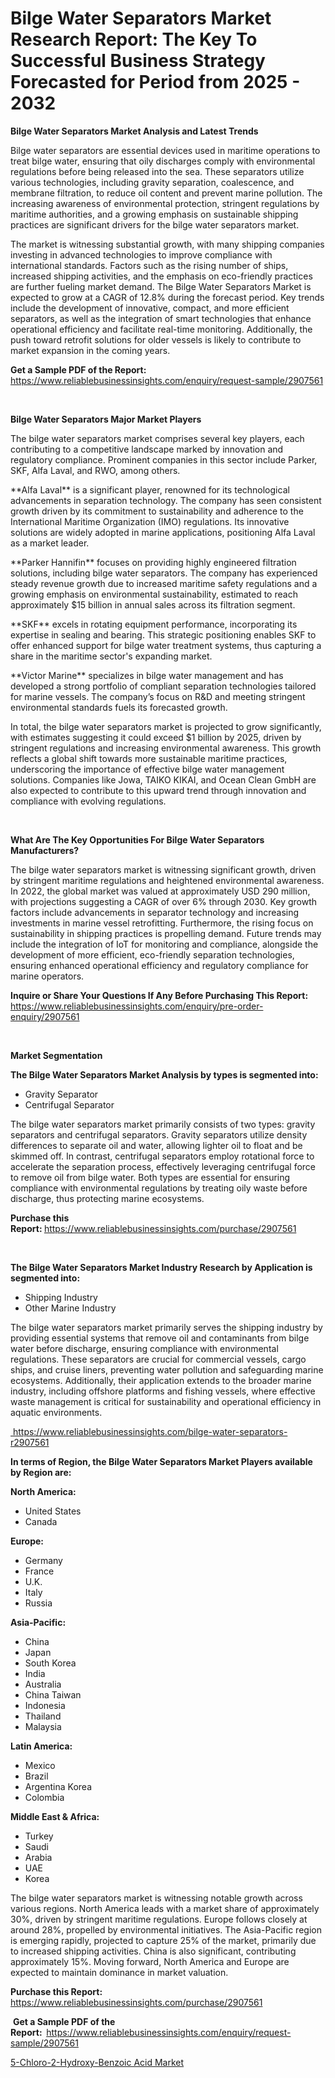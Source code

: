 <p><h1>Bilge Water Separators Market Research Report: The Key To Successful Business Strategy Forecasted for Period from 2025 - 2032</h1></p><p><strong>Bilge Water Separators Market Analysis and Latest Trends</strong></p>
<p><p>Bilge water separators are essential devices used in maritime operations to treat bilge water, ensuring that oily discharges comply with environmental regulations before being released into the sea. These separators utilize various technologies, including gravity separation, coalescence, and membrane filtration, to reduce oil content and prevent marine pollution. The increasing awareness of environmental protection, stringent regulations by maritime authorities, and a growing emphasis on sustainable shipping practices are significant drivers for the bilge water separators market.</p><p>The market is witnessing substantial growth, with many shipping companies investing in advanced technologies to improve compliance with international standards. Factors such as the rising number of ships, increased shipping activities, and the emphasis on eco-friendly practices are further fueling market demand. The Bilge Water Separators Market is expected to grow at a CAGR of 12.8% during the forecast period. Key trends include the development of innovative, compact, and more efficient separators, as well as the integration of smart technologies that enhance operational efficiency and facilitate real-time monitoring. Additionally, the push toward retrofit solutions for older vessels is likely to contribute to market expansion in the coming years.</p></p>
<p><strong>Get a Sample PDF of the Report:&nbsp;</strong> <a href="https://www.reliablebusinessinsights.com/enquiry/request-sample/2907561?utm_campaign=2190&utm_medium=2&utm_source=Github&utm_content=ia&utm_term=12032025&utm_id=bilge-water-separators">https://www.reliablebusinessinsights.com/enquiry/request-sample/2907561</a></p>
<p>&nbsp;</p>
<p><strong>Bilge Water Separators Major Market Players</strong></p>
<p><p>The bilge water separators market comprises several key players, each contributing to a competitive landscape marked by innovation and regulatory compliance. Prominent companies in this sector include Parker, SKF, Alfa Laval, and RWO, among others.</p><p>**Alfa Laval** is a significant player, renowned for its technological advancements in separation technology. The company has seen consistent growth driven by its commitment to sustainability and adherence to the International Maritime Organization (IMO) regulations. Its innovative solutions are widely adopted in marine applications, positioning Alfa Laval as a market leader.</p><p>**Parker Hannifin** focuses on providing highly engineered filtration solutions, including bilge water separators. The company has experienced steady revenue growth due to increased maritime safety regulations and a growing emphasis on environmental sustainability, estimated to reach approximately $15 billion in annual sales across its filtration segment.</p><p>**SKF** excels in rotating equipment performance, incorporating its expertise in sealing and bearing. This strategic positioning enables SKF to offer enhanced support for bilge water treatment systems, thus capturing a share in the maritime sector's expanding market.</p><p>**Victor Marine** specializes in bilge water management and has developed a strong portfolio of compliant separation technologies tailored for marine vessels. The company’s focus on R&D and meeting stringent environmental standards fuels its forecasted growth.</p><p>In total, the bilge water separators market is projected to grow significantly, with estimates suggesting it could exceed $1 billion by 2025, driven by stringent regulations and increasing environmental awareness. This growth reflects a global shift towards more sustainable maritime practices, underscoring the importance of effective bilge water management solutions. Companies like Jowa, TAIKO KIKAI, and Ocean Clean GmbH are also expected to contribute to this upward trend through innovation and compliance with evolving regulations.</p></p>
<p>&nbsp;</p>
<p><strong>What Are The Key Opportunities For Bilge Water Separators Manufacturers?</strong></p>
<p><p>The bilge water separators market is witnessing significant growth, driven by stringent maritime regulations and heightened environmental awareness. In 2022, the global market was valued at approximately USD 290 million, with projections suggesting a CAGR of over 6% through 2030. Key growth factors include advancements in separator technology and increasing investments in marine vessel retrofitting. Furthermore, the rising focus on sustainability in shipping practices is propelling demand. Future trends may include the integration of IoT for monitoring and compliance, alongside the development of more efficient, eco-friendly separation technologies, ensuring enhanced operational efficiency and regulatory compliance for marine operators.</p></p>
<p><strong>Inquire or Share Your Questions If Any Before Purchasing This Report:</strong> <a href="https://www.reliablebusinessinsights.com/enquiry/pre-order-enquiry/2907561?utm_campaign=2190&utm_medium=2&utm_source=Github&utm_content=ia&utm_term=12032025&utm_id=bilge-water-separators">https://www.reliablebusinessinsights.com/enquiry/pre-order-enquiry/2907561</a></p>
<p>&nbsp;</p>
<p><strong>Market Segmentation</strong></p>
<p><strong>The Bilge Water Separators Market Analysis by types is segmented into:</strong></p>
<p><ul><li>Gravity Separator</li><li>Centrifugal Separator</li></ul></p>
<p><p>The bilge water separators market primarily consists of two types: gravity separators and centrifugal separators. Gravity separators utilize density differences to separate oil and water, allowing lighter oil to float and be skimmed off. In contrast, centrifugal separators employ rotational force to accelerate the separation process, effectively leveraging centrifugal force to remove oil from bilge water. Both types are essential for ensuring compliance with environmental regulations by treating oily waste before discharge, thus protecting marine ecosystems.</p></p>
<p><strong>Purchase this Report:&nbsp;</strong><a href="https://www.reliablebusinessinsights.com/purchase/2907561?utm_campaign=2190&utm_medium=2&utm_source=Github&utm_content=ia&utm_term=12032025&utm_id=bilge-water-separators">https://www.reliablebusinessinsights.com/purchase/2907561</a></p>
<p>&nbsp;</p>
<p><strong>The Bilge Water Separators Market Industry Research by Application is segmented into:</strong></p>
<p><ul><li>Shipping Industry</li><li>Other Marine Industry</li></ul></p>
<p><p>The bilge water separators market primarily serves the shipping industry by providing essential systems that remove oil and contaminants from bilge water before discharge, ensuring compliance with environmental regulations. These separators are crucial for commercial vessels, cargo ships, and cruise liners, preventing water pollution and safeguarding marine ecosystems. Additionally, their application extends to the broader marine industry, including offshore platforms and fishing vessels, where effective waste management is critical for sustainability and operational efficiency in aquatic environments.</p></p>
<p><a href="https://www.reliablebusinessinsights.com/bilge-water-separators-r2907561?utm_campaign=2190&utm_medium=2&utm_source=Github&utm_content=ia&utm_term=12032025&utm_id=bilge-water-separators">&nbsp;https://www.reliablebusinessinsights.com/bilge-water-separators-r2907561</a></p>
<p><strong>In terms of Region, the Bilge Water Separators Market Players available by Region are:</strong></p>
<p>
    <p> <strong> North America: </strong>
        <ul>
            <li>United States</li>
            <li>Canada</li>
        </ul>
        </p> 
    <p> <strong> Europe: </strong>
        <ul>
            <li>Germany</li>
            <li>France</li>
            <li>U.K.</li>
            <li>Italy</li>
            <li>Russia</li>
        </ul>
        </p> 
    <p> <strong> Asia-Pacific: </strong>
        <ul>
            <li>China</li>
            <li>Japan</li>
            <li>South Korea</li>
            <li>India</li>
            <li>Australia</li>
            <li>China Taiwan</li>
            <li>Indonesia</li>
            <li>Thailand</li>
            <li>Malaysia</li>
        </ul>
        </p> 
    <p> <strong> Latin America: </strong>
        <ul>
            <li>Mexico</li>
            <li>Brazil</li>
            <li>Argentina Korea</li>
            <li>Colombia</li>
        </ul>
        </p> 
    <p> <strong> Middle East & Africa: </strong>
        <ul>
            <li>Turkey</li>
            <li>Saudi</li>
            <li>Arabia</li>
            <li>UAE</li>
            <li>Korea</li>
        </ul>
    </p>
    </p>
<p><p>The bilge water separators market is witnessing notable growth across various regions. North America leads with a market share of approximately 30%, driven by stringent maritime regulations. Europe follows closely at around 28%, propelled by environmental initiatives. The Asia-Pacific region is emerging rapidly, projected to capture 25% of the market, primarily due to increased shipping activities. China is also significant, contributing approximately 15%. Moving forward, North America and Europe are expected to maintain dominance in market valuation.</p></p>
<p><strong>Purchase this Report: </strong><a href="https://www.reliablebusinessinsights.com/purchase/2907561?utm_campaign=2190&utm_medium=2&utm_source=Github&utm_content=ia&utm_term=12032025&utm_id=bilge-water-separators">https://www.reliablebusinessinsights.com/purchase/2907561</a></p>
<p>&nbsp;<strong>Get a Sample PDF of the Report:&nbsp;&nbsp;</strong><a href="https://www.reliablebusinessinsights.com/enquiry/request-sample/2907561?utm_campaign=2190&utm_medium=2&utm_source=Github&utm_content=ia&utm_term=12032025&utm_id=bilge-water-separators">https://www.reliablebusinessinsights.com/enquiry/request-sample/2907561</a></p>
<p><strong></strong></p>
<p><p><a href="https://github.com/RickHolmes3/Market-Research-Report-List-7/blob/main/5-chloro-2-hydroxy-benzoic-acid-market.md?utm_campaign=2190&utm_medium=2&utm_source=Github&utm_content=ia&utm_term=12032025&utm_id=bilge-water-separators">5-Chloro-2-Hydroxy-Benzoic Acid Market</a></p></p>
